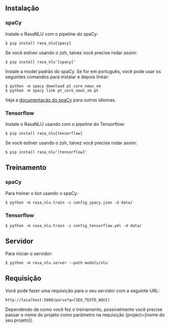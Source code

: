 ## Instalação
### spaCy
Instale o RasaNLU com o pipeline do spaCy:
```
$ pip install rasa_nlu[spacy]
```

Se você estiver usando o zsh, talvez você precise rodar assim:
```
$ pip install rasa_nlu'[spacy]'
```

Instale a model padrão do spaCy. Se for em português, você pode usar os seguintes comandos para instalar e depois linkar:
```
$ python -m spacy download pt_core_news_sm
$ python -m spacy link pt_core_news_sm pt
```

Veja a [documentação do spaCy](https://spacy.io/usage/models) para outros idiomas.

### Tensorflow
Instale o RasaNLU usando com o pipeline do Tensorflow:
```
$ pip install rasa_nlu[tensorflow]
```

Se você estiver usando o zsh, talvez você precise rodar assim:
```
$ pip install rasa_nlu'[tensorflow]'
```

## Treinamento
### spaCy
Para treinar o bot usando o spaCy:

```
$ python -m rasa_nlu.train -c config_spacy.json -d data/
```

### Tensorflow
```
$ python -m rasa_nlu.train -c config_tensorflow.yml -d data/
```

## Servidor
Para iniciar o servidor:
```
$ python -m rasa_nlu.server --path models/nlu
```

## Requisição
Você pode fazer uma requisição para o seu servidor com a seguinte URL:
```
http://localhost:5000/parse?q=[SEU_TEXTO_AQUI]
```

Dependendo de como você fez o treinamento, possivelmente você precise passar o nome do projeto como parâmetro na requisição (project=[nome do seu projeto]).